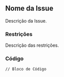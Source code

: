 ## Nome da Issue
Descrição da Issue.

### Restrições
Descrição das restrições.

### Código
```
// Bloco de Código
```
